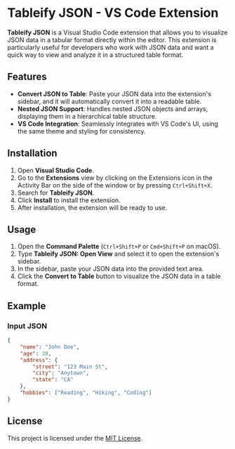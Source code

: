 # Tableify JSON - VS Code Extension

**Tableify JSON** is a Visual Studio Code extension that allows you to visualize JSON data in a tabular format directly within the editor. This extension is particularly useful for developers who work with JSON data and want a quick way to view and analyze it in a structured table format.

## Features

- **Convert JSON to Table**: Paste your JSON data into the extension's sidebar, and it will automatically convert it into a readable table.
- **Nested JSON Support**: Handles nested JSON objects and arrays, displaying them in a hierarchical table structure.
- **VS Code Integration**: Seamlessly integrates with VS Code's UI, using the same theme and styling for consistency.

## Installation

1. Open **Visual Studio Code**.
2. Go to the **Extensions** view by clicking on the Extensions icon in the Activity Bar on the side of the window or by pressing `Ctrl+Shift+X`.
3. Search for **Tableify JSON**.
4. Click **Install** to install the extension.
5. After installation, the extension will be ready to use.

## Usage

1. Open the **Command Palette** (`Ctrl+Shift+P` or `Cmd+Shift+P` on macOS).
2. Type **Tableify JSON: Open View** and select it to open the extension's sidebar.
3. In the sidebar, paste your JSON data into the provided text area.
4. Click the **Convert to Table** button to visualize the JSON data in a table format.

## Example

### Input JSON
```json
{
    "name": "John Doe",
    "age": 30,
    "address": {
        "street": "123 Main St",
        "city": "Anytown",
        "state": "CA"
    },
    "hobbies": ["Reading", "Hiking", "Coding"]
}
```

## License

This project is licensed under the [MIT License](LICENSE).